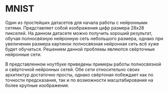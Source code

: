 # MNIST

Один из простейших датасетов для начала работы с нейронными сетями. Представляет собой изображения цифр размера 28x28 пикселей. На данном датасете можно получить хороший результат,
обучая полносвязную нейронную сеть небольшого размера, однако при увеличении размера картинок полносвязная нейронная сеть всё хуже будет обучаться. Решением данной проблемы
являются свёрточные нейронные сети.

В представленном ноутбуке приведены примеры работы полносвязной и свёрточной нейронных сетей. Обе сети относительно своих архитектур достаточно просты, однако свёртоная побеждает
как по точности предсказания, так и по возможности масштабирования на более крупные изображения.
